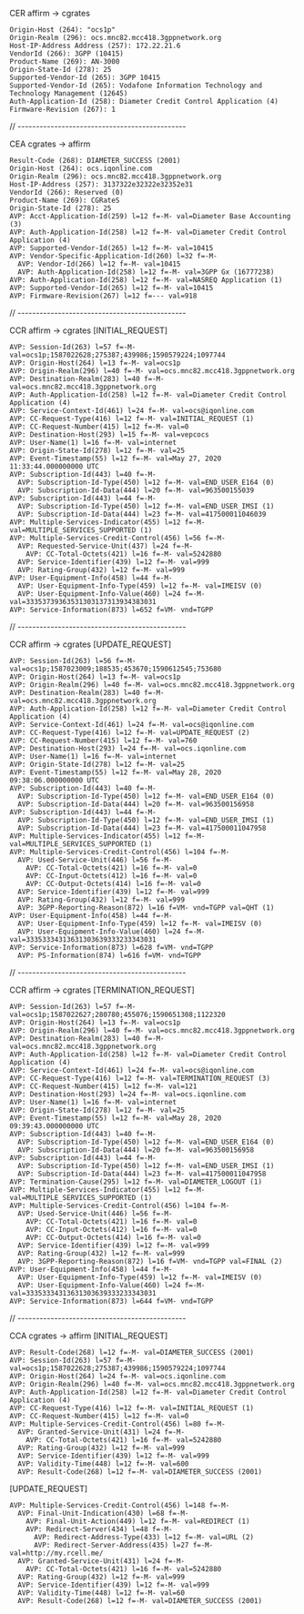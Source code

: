 CER affirm -> cgrates

    Origin-Host (264): "ocs1p"
    Origin-Realm (296): ocs.mnc82.mcc418.3gppnetwork.org
    Host-IP-Address Address (257): 172.22.21.6
    VendorId (266): 3GPP (10415)
    Product-Name (269): AN-3000
    Origin-State-Id (278): 25
    Supported-Vendor-Id (265): 3GPP 10415
    Supported-Vendor-Id (265): Vodafone Information Technology and Technology Management (12645)
    Auth-Application-Id (258): Diameter Credit Control Application (4)
    Firmware-Revision (267): 1

// ----------------------------------------------

CEA cgrates -> affirm

    Result-Code (268): DIAMETER_SUCCESS (2001)
    Origin-Host (264): ocs.iqonline.com
    Origin-Realm (296): ocs.mnc82.mcc418.3gppnetwork.org
    Host-IP-Address (257): 3137322e32322e32352e31
    VendorId (266): Reserved (0)
    Product-Name (269): CGRateS
    Origin-State-Id (278): 25
    AVP: Acct-Application-Id(259) l=12 f=-M- val=Diameter Base Accounting (3)
    AVP: Auth-Application-Id(258) l=12 f=-M- val=Diameter Credit Control Application (4)
    AVP: Supported-Vendor-Id(265) l=12 f=-M- val=10415
    AVP: Vendor-Specific-Application-Id(260) l=32 f=-M-
      AVP: Vendor-Id(266) l=12 f=-M- val=10415
      AVP: Auth-Application-Id(258) l=12 f=-M- val=3GPP Gx (16777238)
    AVP: Auth-Application-Id(258) l=12 f=-M- val=NASREQ Application (1)
    AVP: Supported-Vendor-Id(265) l=12 f=-M- val=10415
    AVP: Firmware-Revision(267) l=12 f=--- val=918

// ----------------------------------------------

CCR affirm -> cgrates [INITIAL_REQUEST]

    AVP: Session-Id(263) l=57 f=-M- val=ocs1p;1587022628;275387;439986;1590579224;1097744
    AVP: Origin-Host(264) l=13 f=-M- val=ocs1p
    AVP: Origin-Realm(296) l=40 f=-M- val=ocs.mnc82.mcc418.3gppnetwork.org
    AVP: Destination-Realm(283) l=40 f=-M- val=ocs.mnc82.mcc418.3gppnetwork.org
    AVP: Auth-Application-Id(258) l=12 f=-M- val=Diameter Credit Control Application (4)
    AVP: Service-Context-Id(461) l=24 f=-M- val=ocs@iqonline.com
    AVP: CC-Request-Type(416) l=12 f=-M- val=INITIAL_REQUEST (1)
    AVP: CC-Request-Number(415) l=12 f=-M- val=0
    AVP: Destination-Host(293) l=15 f=-M- val=vepcocs
    AVP: User-Name(1) l=16 f=-M- val=internet
    AVP: Origin-State-Id(278) l=12 f=-M- val=25
    AVP: Event-Timestamp(55) l=12 f=-M- val=May 27, 2020 11:33:44.000000000 UTC
    AVP: Subscription-Id(443) l=40 f=-M-
      AVP: Subscription-Id-Type(450) l=12 f=-M- val=END_USER_E164 (0)
      AVP: Subscription-Id-Data(444) l=20 f=-M- val=963500155039
    AVP: Subscription-Id(443) l=44 f=-M-
      AVP: Subscription-Id-Type(450) l=12 f=-M- val=END_USER_IMSI (1)
      AVP: Subscription-Id-Data(444) l=23 f=-M- val=417500011046039
    AVP: Multiple-Services-Indicator(455) l=12 f=-M- val=MULTIPLE_SERVICES_SUPPORTED (1)
    AVP: Multiple-Services-Credit-Control(456) l=56 f=-M-
      AVP: Requested-Service-Unit(437) l=24 f=-M-
        AVP: CC-Total-Octets(421) l=16 f=-M- val=5242880
      AVP: Service-Identifier(439) l=12 f=-M- val=999
      AVP: Rating-Group(432) l=12 f=-M- val=999
    AVP: User-Equipment-Info(458) l=44 f=-M-
      AVP: User-Equipment-Info-Type(459) l=12 f=-M- val=IMEISV (0)
      AVP: User-Equipment-Info-Value(460) l=24 f=-M- val=33353739363531303137313934383031
    AVP: Service-Information(873) l=652 f=VM- vnd=TGPP

// ----------------------------------------------

CCR affirm -> cgrates [UPDATE_REQUEST]

    AVP: Session-Id(263) l=56 f=-M- val=ocs1p;1587023009;188535;453670;1590612545;753680
    AVP: Origin-Host(264) l=13 f=-M- val=ocs1p
    AVP: Origin-Realm(296) l=40 f=-M- val=ocs.mnc82.mcc418.3gppnetwork.org
    AVP: Destination-Realm(283) l=40 f=-M- val=ocs.mnc82.mcc418.3gppnetwork.org
    AVP: Auth-Application-Id(258) l=12 f=-M- val=Diameter Credit Control Application (4)
    AVP: Service-Context-Id(461) l=24 f=-M- val=ocs@iqonline.com
    AVP: CC-Request-Type(416) l=12 f=-M- val=UPDATE_REQUEST (2)
    AVP: CC-Request-Number(415) l=12 f=-M- val=760
    AVP: Destination-Host(293) l=24 f=-M- val=ocs.iqonline.com
    AVP: User-Name(1) l=16 f=-M- val=internet
    AVP: Origin-State-Id(278) l=12 f=-M- val=25
    AVP: Event-Timestamp(55) l=12 f=-M- val=May 28, 2020 09:38:06.000000000 UTC
    AVP: Subscription-Id(443) l=40 f=-M-
      AVP: Subscription-Id-Type(450) l=12 f=-M- val=END_USER_E164 (0)
      AVP: Subscription-Id-Data(444) l=20 f=-M- val=963500156958
    AVP: Subscription-Id(443) l=44 f=-M-
      AVP: Subscription-Id-Type(450) l=12 f=-M- val=END_USER_IMSI (1)
      AVP: Subscription-Id-Data(444) l=23 f=-M- val=417500011047958
    AVP: Multiple-Services-Indicator(455) l=12 f=-M- val=MULTIPLE_SERVICES_SUPPORTED (1)
    AVP: Multiple-Services-Credit-Control(456) l=104 f=-M-
      AVP: Used-Service-Unit(446) l=56 f=-M-
        AVP: CC-Total-Octets(421) l=16 f=-M- val=0
        AVP: CC-Input-Octets(412) l=16 f=-M- val=0
        AVP: CC-Output-Octets(414) l=16 f=-M- val=0
      AVP: Service-Identifier(439) l=12 f=-M- val=999
      AVP: Rating-Group(432) l=12 f=-M- val=999
      AVP: 3GPP-Reporting-Reason(872) l=16 f=VM- vnd=TGPP val=QHT (1)
    AVP: User-Equipment-Info(458) l=44 f=-M-
      AVP: User-Equipment-Info-Type(459) l=12 f=-M- val=IMEISV (0)
      AVP: User-Equipment-Info-Value(460) l=24 f=-M- val=33353334313631303639333233343031
    AVP: Service-Information(873) l=628 f=VM- vnd=TGPP
      AVP: PS-Information(874) l=616 f=VM- vnd=TGPP

// ----------------------------------------------

CCR affirm -> cgrates [TERMINATION_REQUEST]

    AVP: Session-Id(263) l=57 f=-M- val=ocs1p;1587022627;280780;455076;1590651308;1122320
    AVP: Origin-Host(264) l=13 f=-M- val=ocs1p
    AVP: Origin-Realm(296) l=40 f=-M- val=ocs.mnc82.mcc418.3gppnetwork.org
    AVP: Destination-Realm(283) l=40 f=-M- val=ocs.mnc82.mcc418.3gppnetwork.org
    AVP: Auth-Application-Id(258) l=12 f=-M- val=Diameter Credit Control Application (4)
    AVP: Service-Context-Id(461) l=24 f=-M- val=ocs@iqonline.com
    AVP: CC-Request-Type(416) l=12 f=-M- val=TERMINATION_REQUEST (3)
    AVP: CC-Request-Number(415) l=12 f=-M- val=121
    AVP: Destination-Host(293) l=24 f=-M- val=ocs.iqonline.com
    AVP: User-Name(1) l=16 f=-M- val=internet
    AVP: Origin-State-Id(278) l=12 f=-M- val=25
    AVP: Event-Timestamp(55) l=12 f=-M- val=May 28, 2020 09:39:43.000000000 UTC
    AVP: Subscription-Id(443) l=40 f=-M-
      AVP: Subscription-Id-Type(450) l=12 f=-M- val=END_USER_E164 (0)
      AVP: Subscription-Id-Data(444) l=20 f=-M- val=963500156958
    AVP: Subscription-Id(443) l=44 f=-M-
      AVP: Subscription-Id-Type(450) l=12 f=-M- val=END_USER_IMSI (1)
      AVP: Subscription-Id-Data(444) l=23 f=-M- val=417500011047958
    AVP: Termination-Cause(295) l=12 f=-M- val=DIAMETER_LOGOUT (1)
    AVP: Multiple-Services-Indicator(455) l=12 f=-M- val=MULTIPLE_SERVICES_SUPPORTED (1)
    AVP: Multiple-Services-Credit-Control(456) l=104 f=-M-
      AVP: Used-Service-Unit(446) l=56 f=-M-
        AVP: CC-Total-Octets(421) l=16 f=-M- val=0
        AVP: CC-Input-Octets(412) l=16 f=-M- val=0
        AVP: CC-Output-Octets(414) l=16 f=-M- val=0
      AVP: Service-Identifier(439) l=12 f=-M- val=999
      AVP: Rating-Group(432) l=12 f=-M- val=999
      AVP: 3GPP-Reporting-Reason(872) l=16 f=VM- vnd=TGPP val=FINAL (2)
    AVP: User-Equipment-Info(458) l=44 f=-M-
      AVP: User-Equipment-Info-Type(459) l=12 f=-M- val=IMEISV (0)
      AVP: User-Equipment-Info-Value(460) l=24 f=-M- val=33353334313631303639333233343031
    AVP: Service-Information(873) l=644 f=VM- vnd=TGPP





// ----------------------------------------------

CCA cgrates -> affirm [INITIAL_REQUEST]

    AVP: Result-Code(268) l=12 f=-M- val=DIAMETER_SUCCESS (2001)
    AVP: Session-Id(263) l=57 f=-M- val=ocs1p;1587022628;275387;439986;1590579224;1097744
    AVP: Origin-Host(264) l=24 f=-M- val=ocs.iqonline.com
    AVP: Origin-Realm(296) l=40 f=-M- val=ocs.mnc82.mcc418.3gppnetwork.org
    AVP: Auth-Application-Id(258) l=12 f=-M- val=Diameter Credit Control Application (4)
    AVP: CC-Request-Type(416) l=12 f=-M- val=INITIAL_REQUEST (1)
    AVP: CC-Request-Number(415) l=12 f=-M- val=0
    AVP: Multiple-Services-Credit-Control(456) l=80 f=-M-
      AVP: Granted-Service-Unit(431) l=24 f=-M-
        AVP: CC-Total-Octets(421) l=16 f=-M- val=5242880
      AVP: Rating-Group(432) l=12 f=-M- val=999
      AVP: Service-Identifier(439) l=12 f=-M- val=999
      AVP: Validity-Time(448) l=12 f=-M- val=600
      AVP: Result-Code(268) l=12 f=-M- val=DIAMETER_SUCCESS (2001)


  [UPDATE_REQUEST]

    AVP: Multiple-Services-Credit-Control(456) l=148 f=-M-
      AVP: Final-Unit-Indication(430) l=68 f=-M-
        AVP: Final-Unit-Action(449) l=12 f=-M- val=REDIRECT (1)
        AVP: Redirect-Server(434) l=48 f=-M-
          AVP: Redirect-Address-Type(433) l=12 f=-M- val=URL (2)
          AVP: Redirect-Server-Address(435) l=27 f=-M- val=http://my.rcell.me/
      AVP: Granted-Service-Unit(431) l=24 f=-M-
        AVP: CC-Total-Octets(421) l=16 f=-M- val=5242880
      AVP: Rating-Group(432) l=12 f=-M- val=999
      AVP: Service-Identifier(439) l=12 f=-M- val=999
      AVP: Validity-Time(448) l=12 f=-M- val=60
      AVP: Result-Code(268) l=12 f=-M- val=DIAMETER_SUCCESS (2001)








